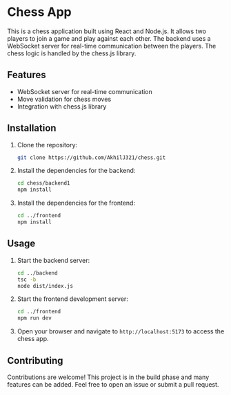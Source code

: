 # Chess App

This is a chess application built using React and Node.js. It allows two players to join a game and play against each other. The backend uses a WebSocket server for real-time communication between the players. The chess logic is handled by the chess.js library.

## Features

- WebSocket server for real-time communication
- Move validation for chess moves
- Integration with chess.js library

## Installation

1. Clone the repository:

   ```bash
   git clone https://github.com/AkhilJ321/chess.git
   ```

2. Install the dependencies for the backend:

   ```bash
   cd chess/backend1
   npm install
   ```

3. Install the dependencies for the frontend:

   ```bash
   cd ../frontend
   npm install
   ```

## Usage

1. Start the backend server:

   ```bash
   cd ../backend
   tsc -b
   node dist/index.js
   ```

2. Start the frontend development server:

   ```bash
   cd ../frontend
   npm run dev
   ```

3. Open your browser and navigate to `http://localhost:5173` to access the chess app.

## Contributing

Contributions are welcome! This project is in the build phase and many features can be added. Feel free to open an issue or submit a pull request.
